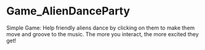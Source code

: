 # Game_AlienDanceParty
Simple Game: Help friendly aliens dance by clicking on them to make them move and groove to the music. The more you interact, the more excited they get!
